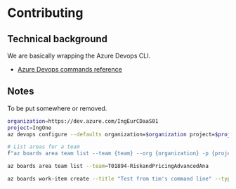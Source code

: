 # Contributing

## Technical background

We are basically wrapping the Azure Devops CLI.

- [Azure Devops commands reference](https://docs.microsoft.com/en-us/cli/azure/ext/azure-devops/?view=azure-cli-latest&viewFallbackFrom=azure-devops)


## Notes

To be put somewhere or removed.

```bash
organization=https://dev.azure.com/IngEurCDaaS01
project=IngOne 
az devops configure --defaults organization=$organization project=$project

# List areas for a team
f"az boards area team list --team {team} --org {organization} -p {project}"

az boards area team list --team=T01894-RiskandPricingAdvancedAna

az boards work-item create --title "Test from tim's command line" --type "User Story" --area "IngOne\P01908-Default\example_repo"
```
